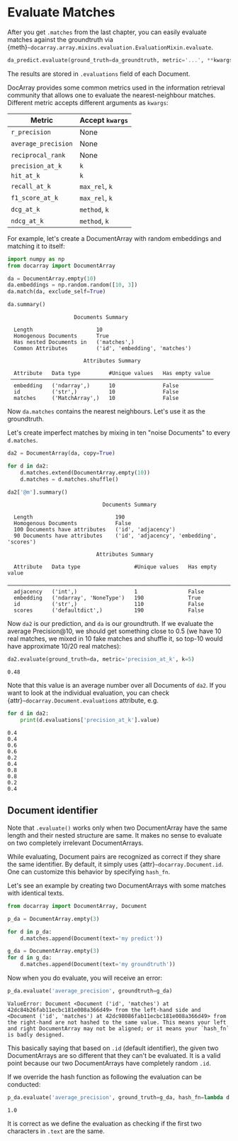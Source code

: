 # Evaluate Matches

After you get `.matches` from the last chapter, you can easily evaluate matches against the groundtruth via {meth}`~docarray.array.mixins.evaluation.EvaluationMixin.evaluate`.

```python
da_predict.evaluate(ground_truth=da_groundtruth, metric='...', **kwargs)
```

The results are stored in `.evaluations` field of each Document.

DocArray provides some common metrics used in the information retrieval community that allows one to evaluate the nearest-neighbour matches. Different metric accepts different arguments as `kwargs`:

| Metric              | Accept `kwargs`  |
|---------------------|------------------|
| `r_precision`       | None             |
| `average_precision` | None             |            
| `reciprocal_rank`   | None             |
| `precision_at_k`    | `k`              |
| `hit_at_k`          | `k`              |
| `recall_at_k`       | `max_rel`, `k`   |
| `f1_score_at_k`     | `max_rel`, `k`   |
| `dcg_at_k`          | `method`, `k`    |
| `ndcg_at_k`         | `method`, `k`    |


For example, let's create a DocumentArray with random embeddings and matching it to itself:

```python
import numpy as np
from docarray import DocumentArray

da = DocumentArray.empty(10)
da.embeddings = np.random.random([10, 3])
da.match(da, exclude_self=True)

da.summary()
```


```text
                     Documents Summary                      
                                                            
  Length                    10                              
  Homogenous Documents      True                            
  Has nested Documents in   ('matches',)                    
  Common Attributes         ('id', 'embedding', 'matches')  
                                                            
                        Attributes Summary                        
                                                                  
  Attribute   Data type         #Unique values   Has empty value  
 ──────────────────────────────────────────────────────────────── 
  embedding   ('ndarray',)      10               False            
  id          ('str',)          10               False            
  matches     ('MatchArray',)   10               False                
```

Now `da.matches` contains the nearest neighbours. Let's use it as the groundtruth. 

Let's create imperfect matches by mixing in ten "noise Documents" to every `d.matches`.

```python
da2 = DocumentArray(da, copy=True)

for d in da2:
    d.matches.extend(DocumentArray.empty(10))
    d.matches = d.matches.shuffle()

da2['@m'].summary()
```

```text
                              Documents Summary                               
                                                                              
  Length                          190                                         
  Homogenous Documents            False                                       
  100 Documents have attributes   ('id', 'adjacency')                         
  90 Documents have attributes    ('id', 'adjacency', 'embedding', 'scores')  
                                                                              
                            Attributes Summary                            
                                                                          
  Attribute   Data type                 #Unique values   Has empty value  
 ──────────────────────────────────────────────────────────────────────── 
  adjacency   ('int',)                  1                False            
  embedding   ('ndarray', 'NoneType')   190              True             
  id          ('str',)                  110              False            
  scores      ('defaultdict',)          190              False            
```



Now `da2` is our prediction, and `da` is our groundtruth. If we evaluate the average Precision@10, we should get something close to 0.5 (we have 10 real matches, we mixed in 10 fake matches and shuffle it, so top-10 would have approximate 10/20 real matches):

```python
da2.evaluate(ground_truth=da, metric='precision_at_k', k=5)
```

```text
0.48
```

Note that this value is an average number over all Documents of `da2`. If you want to look at the individual evaluation, you can check {attr}`~docarray.Document.evaluations` attribute, e.g.

```python
for d in da2:
    print(d.evaluations['precision_at_k'].value)
```

```text
0.4
0.4
0.6
0.6
0.2
0.4
0.8
0.8
0.2
0.4
```

## Document identifier

Note that `.evaluate()` works only when two DocumentArray have the same length and their nested structure are same. It makes no sense to evaluate on two completely irrelevant DocumentArrays.

While evaluating, Document pairs are recognized as correct if they share the same identifier. By default, it simply uses {attr}`~docarray.Document.id`. One can customize this behavior by specifying `hash_fn`.

Let's see an example by creating two DocumentArrays with some matches with identical texts.

```python
from docarray import DocumentArray, Document

p_da = DocumentArray.empty(3)

for d in p_da:
    d.matches.append(Document(text='my predict'))

g_da = DocumentArray.empty(3)
for d in g_da:
    d.matches.append(Document(text='my groundtruth'))
```

Now when you do evaluate, you will receive an error: 

```python
p_da.evaluate('average_precision', groundtruth=g_da)
```

```text
ValueError: Document <Document ('id', 'matches') at 42dc84b26fab11ecbc181e008a366d49> from the left-hand side and <Document ('id', 'matches') at 42dc98086fab11ecbc181e008a366d49> from the right-hand are not hashed to the same value. This means your left and right DocumentArray may not be aligned; or it means your `hash_fn` is badly designed.
```

This basically saying that based on `.id` (default identifier), the given two DocumentArrays are so different that they can't be evaluated. It is a valid point because our two DocumentArrays have completely random `.id`.

If we override the hash function as following the evaluation can be conducted:

```python
p_da.evaluate('average_precision', ground_truth=g_da, hash_fn=lambda d: d.text[:2])
```

```text
1.0
```

It is correct as we define the evaluation as checking if the first two characters in `.text` are the same.

